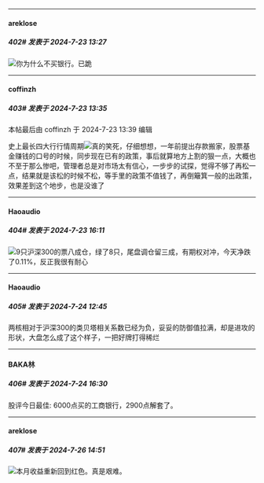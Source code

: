 ﻿
*****

####  areklose  
##### 402#       发表于 2024-7-23 13:27

<img src="https://static.saraba1st.com/image/smiley/face2017/152.png" referrerpolicy="no-referrer">你为什么不买银行。已跪


*****

####  coffinzh  
##### 403#       发表于 2024-7-23 13:35

 本帖最后由 coffinzh 于 2024-7-23 13:39 编辑 

史上最长四大行行情周期<img src="https://static.saraba1st.com/image/smiley/face2017/077.png" referrerpolicy="no-referrer">真的笑死，仔细想想，一年前提出存款搬家，股票基金赚钱的口号的时候，同步现在已有的政策，事后就算地方上割的狠一点，大概也不至于那么惨吧，管理者总是对市场太有信心，一步步的试探，觉得不够了再松一点，结果就是该松的时候不松，等手里的政策不值钱了，再倒簸箕一般的出政策，效果差到这个地步，也是没谁了


*****

####  Haoaudio  
##### 404#       发表于 2024-7-23 16:11

<img src="https://static.saraba1st.com/image/smiley/face2017/027.png" referrerpolicy="no-referrer">9只沪深300的票八成仓，绿了8只，尾盘调仓留三成，有期权对冲，今天净跌了0.11%，反正我很有耐心


*****

####  Haoaudio  
##### 405#       发表于 2024-7-24 12:45

两核相对于沪深300的类贝塔相关系数已经为负，妥妥的防御值拉满，却是进攻的形状，大盘怎么成了这个样子，一把好牌打得稀烂


*****

####  BAKA林  
##### 406#       发表于 2024-7-24 16:30

股评今日最佳: 6000点买的工商银行，2900点解套了。


*****

####  areklose  
##### 407#       发表于 2024-7-26 14:51

<img src="https://static.saraba1st.com/image/smiley/face2017/037.png" referrerpolicy="no-referrer">本月收益重新回到红色。真是艰难。

